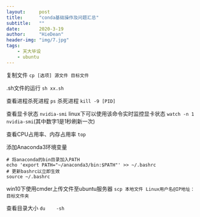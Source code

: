 ```yaml
---
layout:     post
title:      "conda基础操作及问题汇总"
subtitle:   ""
date:       2020-3-19
author:     "HieDean"
header-img: "img/7.jpg"
tags:
    - 天大毕设
    - ubuntu
---
```

复制文件
`cp [选项] 源文件 目标文件`

.sh文件的运行
`sh xx.sh`

查看进程杀死进程
`ps`
杀死进程
`kill -9 [PID]`

查看显卡状态
`nvidia-smi`
linux下可以使用该命令实时监控显卡状态
`watch -n 1 nvidia-smi`(其中数字1是1秒刷新一次)

查看CPU占用率、内存占用率
`top`

添加Anaconda3环境变量
```
# 将anaconda的bin目录加入PATH
echo 'export PATH="~/anaconda3/bin:$PATH"' >> ~/.bashrc
# 更新bashrc以立即生效
source ~/.bashrc
```

win10下使用cmder上传文件至ubuntu服务器
`scp 本地文件 Linux用户名@IP地址：目标文件夹`

查看目录大小
`du    -sh`
